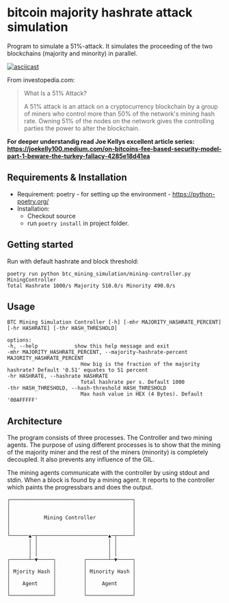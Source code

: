 bitcoin majority hashrate attack simulation
===========================================
Program to simulate a 51%-attack. It simulates the proceeding of the two blockchains (majority and minority) in parallel.

[![asciicast](https://asciinema.org/a/555310.svg)](https://asciinema.org/a/555310)

From investopedia.com:

 > What Is a 51% Attack?
 >
 >A 51% attack is an attack on a cryptocurrency blockchain by a group of miners who control more than 50% of the network's mining hash rate. Owning 51% of the nodes on the network gives the controlling parties the power to alter the blockchain. 


**For deeper understandig read Joe Kellys excellent article series:
https://joekelly100.medium.com/on-bitcoins-fee-based-security-model-part-1-beware-the-turkey-fallacy-4285e18d41ea**

Requirements & Installation
---------------------------
 - Requirement: poetry - for setting up the environment - https://python-poetry.org/
 - Installation:
   - Checkout source
   - run `poetry install` in project folder.


Getting started
---------------
Run with default hashrate and block threshold:

    poetry run python btc_mining_simulation/mining-controller.py       
    MiningController
    Total Hashrate 1000/s Majority 510.0/s Minority 490.0/s

Usage
-----
    BTC Mining Simulation Controller [-h] [-mhr MAJORITY_HASHRATE_PERCENT] [-hr HASHRATE] [-thr HASH_THRESHOLD]

    options:
    -h, --help            show this help message and exit
    -mhr MAJORITY_HASHRATE_PERCENT, --majority-hashrate-percent MAJORITY_HASHRATE_PERCENT
                            How big is the fraction of the majority hashrate? Default '0.51' equates to 51 percent
    -hr HASHRATE, --hashrate HASHRATE
                            Total hashrate per s. Default 1000
    -thr HASH_THRESHOLD, --hash-threshold HASH_THRESHOLD
                            Max hash value in HEX (4 Bytes). Default '00AFFFFF'

Architecture
------------
The program consists of three processes. The Controller and two mining agents.
The purpose of using different processes is to show that the mining of the majority miner and the rest of the miners (minority) is completely decoupled. It also prevents any influence of the GIL.

The mining agents communicate with the controller by using stdout and stdin.
When a block is found by a mining agent. It reports to the controller which paints the progressbars and does the output.

    ┌────────────────────────────────────────┐
    │                                        │
    │                                        │
    │           Mining Controller            │
    │                                        │
    │                                        │
    └──────▲─┬───────────────────────▲─┬─────┘
           │ │                       │ │
           │ │                       │ │
           │ │                       │ │
    ┌──────┴─▼─────┐         ┌───────┴─▼─────┐
    │              │         │               │
    │ Mjority Hash │         │ Minority Hash │
    │              │         │               │
    │    Agent     │         │     Agent     │
    │              │         │               │
    └──────────────┘         └───────────────┘